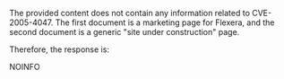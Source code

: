 The provided content does not contain any information related to CVE-2005-4047. The first document is a marketing page for Flexera, and the second document is a generic "site under construction" page.

Therefore, the response is:

NOINFO